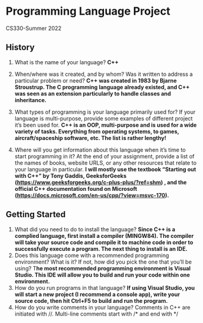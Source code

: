 # Programming Language Project
CS330-Summer 2022

## History
1)	What is the name of your language? **C++**

2)	When/where was it created, and by whom? Was it written to address a particular problem or need? **C++ was created in 1983 by Bjarne Stroustrup. The C programming language already existed, and C++ was seen as an extension particularly to handle classes and inheritance.** 

3)	What types of programming is your language primarily used for? If your language is multi-purpose, provide some examples of different project it’s been used for. **C++ is an OOP, multi-purpose and is used for a wide variety of tasks. Everything from operating systems, to games, aircraft/spaceship software, etc. The list is rather lengthy!** 

4)	Where will you get information about this language when it’s time to start programming in it? At the end of your assignment, provide a list of the names of books, website URLS, or any other resources that relate to your language in particular.  **I will mostly use the textbook “Starting out with C++” by Tony Gaddis, GeeksforGeeks (https://www.geeksforgeeks.org/c-plus-plus/?ref=shm) , and the official C++ documentation found on Microsoft (https://docs.microsoft.com/en-us/cpp/?view=msvc-170).**
 
## Getting Started
1)	What did you need to do to install the language? **Since C++ is a complied language, first install a compiler (MINGW84). The compiler will take your source code and compile it to machine code in order to successfully execute a program. The next thing to install is an IDE.**
2)	Does this language come with a recommended programming environment? What is it? If not, how did you pick the one that you’ll be using? T**he most recommended programming environment is Visual Studio. This IDE will allow you to build and run your code within one environment.**
3)	How do you run programs in that language? **If using Visual Studio, you will start a new project (I recommend a console app), write your source code, then hit Ctrl+F5 to build and run the program.**
4)	How do you write comments in your language? Comments in C++ are initiated with //. Multi-line comments start with /* and end with */ 
